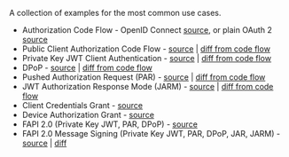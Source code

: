A collection of examples for the most common use cases.

- Authorization Code Flow - OpenID Connect [source](code.ts), or plain OAuth 2 [source](oauth.ts)
- Public Client Authorization Code Flow - [source](public.ts) | [diff from code flow](public.diff)
- Private Key JWT Client Authentication - [source](private_key_jwt.ts) | [diff from code flow](private_key_jwt.diff)
- DPoP - [source](dpop.ts) | [diff from code flow](dpop.diff)
- Pushed Authorization Request (PAR) - [source](par.ts) | [diff from code flow](par.diff)
- JWT Authorization Response Mode (JARM) - [source](jarm.ts) | [diff from code flow](jarm.diff)
- Client Credentials Grant - [source](client_credentials.ts)
- Device Authorization Grant - [source](device_authorization_grant.ts)
- FAPI 2.0 (Private Key JWT, PAR, DPoP) - [source](fapi2.ts)
- FAPI 2.0 Message Signing (Private Key JWT, PAR, DPoP, JAR, JARM) - [source](fapi2-message-signing.ts) | [diff](fapi2-message-signing.diff)
